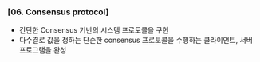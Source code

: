 ### [06. Consensus protocol]
- 간단한 Consensus 기반의 시스템 프로토콜을 구현
- 다수결로 값을 정하는 단순한 consensus 프로토콜을 수행하는 클라이언트, 서버 프로그램을 완성
